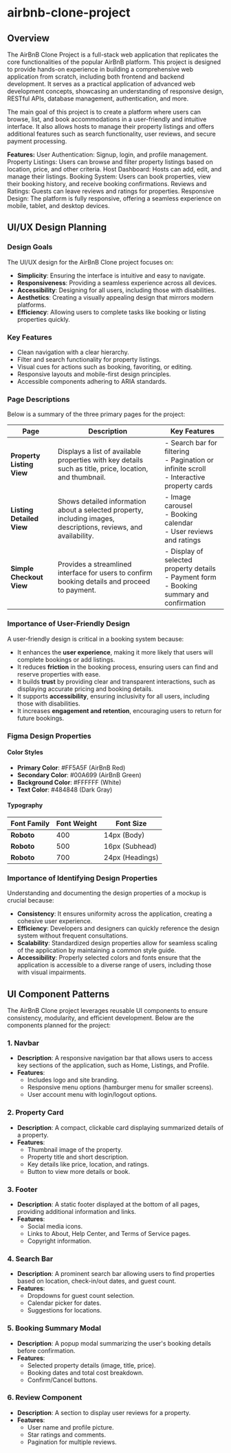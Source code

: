 # airbnb-clone-project
## Overview
The AirBnB Clone Project is a full-stack web application that replicates the core functionalities of the popular AirBnB platform. This project is designed to provide hands-on experience in building a comprehensive web application from scratch, including both frontend and backend development. It serves as a practical application of advanced web development concepts, showcasing an understanding of responsive design, RESTful APIs, database management, authentication, and more.

The main goal of this project is to create a platform where users can browse, list, and book accommodations in a user-friendly and intuitive interface. It also allows hosts to manage their property listings and offers additional features such as search functionality, user reviews, and secure payment processing.

**Features:**
User Authentication: Signup, login, and profile management.
Property Listings: Users can browse and filter property listings based on location, price, and other criteria.
Host Dashboard: Hosts can add, edit, and manage their listings.
Booking System: Users can book properties, view their booking history, and receive booking confirmations.
Reviews and Ratings: Guests can leave reviews and ratings for properties.
Responsive Design: The platform is fully responsive, offering a seamless experience on mobile, tablet, and desktop devices.


## UI/UX Design Planning

### Design Goals
The UI/UX design for the AirBnB Clone project focuses on:
- **Simplicity**: Ensuring the interface is intuitive and easy to navigate.
- **Responsiveness**: Providing a seamless experience across all devices.
- **Accessibility**: Designing for all users, including those with disabilities.
- **Aesthetics**: Creating a visually appealing design that mirrors modern platforms.
- **Efficiency**: Allowing users to complete tasks like booking or listing properties quickly.

### Key Features
- Clean navigation with a clear hierarchy.
- Filter and search functionality for property listings.
- Visual cues for actions such as booking, favoriting, or editing.
- Responsive layouts and mobile-first design principles.
- Accessible components adhering to ARIA standards.

### Page Descriptions
Below is a summary of the three primary pages for the project:

| Page                    | Description                                                                                             | Key Features                                                                                         |
|-------------------------|---------------------------------------------------------------------------------------------------------|------------------------------------------------------------------------------------------------------|
| **Property Listing View** | Displays a list of available properties with key details such as title, price, location, and thumbnail.  | - Search bar for filtering <br> - Pagination or infinite scroll <br> - Interactive property cards     |
| **Listing Detailed View**| Shows detailed information about a selected property, including images, descriptions, reviews, and availability. | - Image carousel <br> - Booking calendar <br> - User reviews and ratings                            |
| **Simple Checkout View** | Provides a streamlined interface for users to confirm booking details and proceed to payment.           | - Display of selected property details <br> - Payment form <br> - Booking summary and confirmation   |

### Importance of User-Friendly Design
A user-friendly design is critical in a booking system because:
- It enhances the **user experience**, making it more likely that users will complete bookings or add listings.
- It reduces **friction** in the booking process, ensuring users can find and reserve properties with ease.
- It builds **trust** by providing clear and transparent interactions, such as displaying accurate pricing and booking details.
- It supports **accessibility**, ensuring inclusivity for all users, including those with disabilities.
- It increases **engagement and retention**, encouraging users to return for future bookings.

### Figma Design Properties

#### Color Styles
- **Primary Color**: #FF5A5F (AirBnB Red)
- **Secondary Color**: #00A699 (AirBnB Green)
- **Background Color**: #FFFFFF (White)
- **Text Color**: #484848 (Dark Gray)

#### Typography
| Font Family       | Font Weight | Font Size       |
|-------------------|-------------|-----------------|
| **Roboto**        | 400         | 14px (Body)     |
| **Roboto**        | 500         | 16px (Subhead)  |
| **Roboto**        | 700         | 24px (Headings) |

### Importance of Identifying Design Properties
Understanding and documenting the design properties of a mockup is crucial because:
- **Consistency**: It ensures uniformity across the application, creating a cohesive user experience.
- **Efficiency**: Developers and designers can quickly reference the design system without frequent consultations.
- **Scalability**: Standardized design properties allow for seamless scaling of the application by maintaining a common style guide.
- **Accessibility**: Properly selected colors and fonts ensure that the application is accessible to a diverse range of users, including those with visual impairments.

## UI Component Patterns

The AirBnB Clone project leverages reusable UI components to ensure consistency, modularity, and efficient development. Below are the components planned for the project:

### 1. Navbar
- **Description**: A responsive navigation bar that allows users to access key sections of the application, such as Home, Listings, and Profile.
- **Features**:
  - Includes logo and site branding.
  - Responsive menu options (hamburger menu for smaller screens).
  - User account menu with login/logout options.

### 2. Property Card
- **Description**: A compact, clickable card displaying summarized details of a property.
- **Features**:
  - Thumbnail image of the property.
  - Property title and short description.
  - Key details like price, location, and ratings.
  - Button to view more details or book.

### 3. Footer
- **Description**: A static footer displayed at the bottom of all pages, providing additional information and links.
- **Features**:
  - Social media icons.
  - Links to About, Help Center, and Terms of Service pages.
  - Copyright information.

### 4. Search Bar
- **Description**: A prominent search bar allowing users to find properties based on location, check-in/out dates, and guest count.
- **Features**:
  - Dropdowns for guest count selection.
  - Calendar picker for dates.
  - Suggestions for locations.

### 5. Booking Summary Modal
- **Description**: A popup modal summarizing the user's booking details before confirmation.
- **Features**:
  - Selected property details (image, title, price).
  - Booking dates and total cost breakdown.
  - Confirm/Cancel buttons.

### 6. Review Component
- **Description**: A section to display user reviews for a property.
- **Features**:
  - User name and profile picture.
  - Star ratings and comments.
  - Pagination for multiple reviews.



